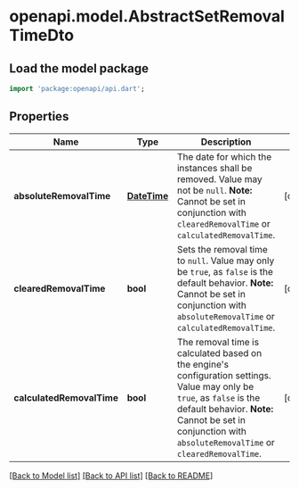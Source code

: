 # openapi.model.AbstractSetRemovalTimeDto

## Load the model package
```dart
import 'package:openapi/api.dart';
```

## Properties
Name | Type | Description | Notes
------------ | ------------- | ------------- | -------------
**absoluteRemovalTime** | [**DateTime**](DateTime.md) | The date for which the instances shall be removed. Value may not be `null`.  **Note:** Cannot be set in conjunction with `clearedRemovalTime` or `calculatedRemovalTime`. | [optional] 
**clearedRemovalTime** | **bool** | Sets the removal time to `null`. Value may only be `true`, as `false` is the default behavior.  **Note:** Cannot be set in conjunction with `absoluteRemovalTime` or `calculatedRemovalTime`. | [optional] 
**calculatedRemovalTime** | **bool** | The removal time is calculated based on the engine's configuration settings. Value may only be `true`, as `false` is the default behavior.  **Note:** Cannot be set in conjunction with `absoluteRemovalTime` or `clearedRemovalTime`. | [optional] 

[[Back to Model list]](../README.md#documentation-for-models) [[Back to API list]](../README.md#documentation-for-api-endpoints) [[Back to README]](../README.md)


